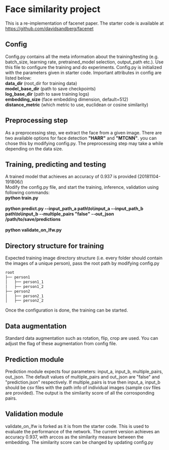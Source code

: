 # Face similarity project

This is a re-implementation of facenet paper. The starter code is available at https://github.com/davidsandberg/facenet

## Config 
Config.py contains all the meta information about the training/testing (e.g. batch_size, learning rate, pretrained_model selection, output_path etc.). Use this file to configure the training and do experiments. Config.py is initialized with the parameters given in starter code. Important attributes in config are listed below: <br />
**data_dir** (root_dir for training data)<br />
**model_base_dir** (path to save checkpoints) <br />
**log_base_dir** (path to save training logs) <br />
**embedding_size** (face embedding dimension, default=512) <br />
**distance_metric** (which metric to use, euclidean or cosine similarity)<br />


## Preprocessing step
As a preprocessing step, we extract the face from a given image. There are two available options for face detection **"HARR"** and **"MTCNN"**. you can chose this by modifying config.py. The preprocessing step may take a while depending on the data size.

## Training, predicting and testing
A trained model that achieves an accuracy of 0.937 is provided (20181104-191806/)<br />
Modify the config.py file, and start the training, inference, validation using following commands:<br />
**python train.py**<br />
<br />
**python predict.py --input_path_a path\to\input_a --input_path_b path\to\input_b --multiple_pairs "false" --out_json /path/to/save/predictions**<br />
<br />
**python validate_on_lfw.py**<br />

## Directory structure for training
Expected training image directory structure (i.e. every folder should contain the images of a unique person), pass the root path by modifying config.py 
```bash
root
├── person1
│   ├── person1_1
│   ├── person1_2
├── person2
│   ├── person2_1
│   ├── person2_2
```
Once the configuration is done, the training can be started.
## Data augmentation
Standard data augmentation such as rotation, flip, crop are used. You can adjust the flag of these augmentation from config file.
## Prediction module
Prediction module expects four parameters: input_a, input_b, multiple_pairs, out_json. The default values of multiple_pairs and out_json are "false" and "prediction.json" respectively. If multiple_pairs is true then input_a, input_b should be csv files with the path info of individual images (sample csv files are provided). The output is the similarity score of all the corrosponding pairs.

## Validation module
validate_on_lfw is forked as it is from the starter code. This is used to evaluate the performance of the network. The current version achieves an accuracy 0.937, with arccos as the similarity measure between the embedding. The similarity score can be changed by updating config.py 
